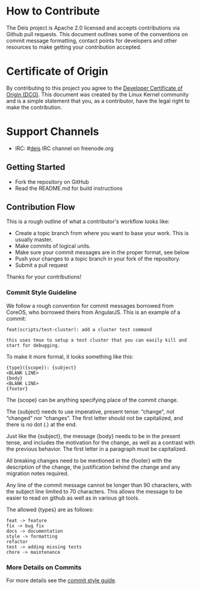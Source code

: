 # How to Contribute

The Deis project is Apache 2.0 licensed and accepts contributions via Github pull
requests. This document outlines some of the conventions on commit message formatting,
contact points for developers and other resources to make getting your contribution
accepted.

# Certificate of Origin

By contributing to this project you agree to the
[Developer Certificate of Origin (DCO)][dco]. This document was created by the Linux
Kernel community and is a simple statement that you, as a contributor, have the legal
right to make the contribution.

# Support Channels

- IRC: #[deis](irc://irc.freenode.org:6667/#deis) IRC channel on freenode.org

## Getting Started

- Fork the repository on GitHub
- Read the README.md for build instructions

## Contribution Flow

This is a rough outline of what a contributor's workflow looks like:

- Create a topic branch from where you want to base your work. This is usually master.
- Make commits of logical units.
- Make sure your commit messages are in the proper format, see below
- Push your changes to a topic branch in your fork of the repository.
- Submit a pull request

Thanks for your contributions!

### Commit Style Guideline

We follow a rough convention for commit messages borrowed from CoreOS, who borrowed theirs
from AngularJS. This is an example of a commit:

    feat(scripts/test-cluster): add a cluster test command

    this uses tmux to setup a test cluster that you can easily kill and
    start for debugging.

To make it more formal, it looks something like this:


    {type}({scope}): {subject}
    <BLANK LINE>
    {body}
    <BLANK LINE>
    {footer}

The {scope} can be anything specifying place of the commit change.

The {subject} needs to use imperative, present tense: “change”, not “changed” nor
“changes”. The first letter should not be capitalized, and there is no dot (.) at the end.

Just like the {subject}, the message {body} needs to be in the present tense, and includes
the motivation for the change, as well as a contrast with the previous behavior. The first
letter in a paragraph must be capitalized.

All breaking changes need to be mentioned in the {footer} with the description of the
change, the justification behind the change and any migration notes required.

Any line of the commit message cannot be longer than 90 characters, with the subject line
limited to 70 characters. This allows the message to be easier to read on github as well
as in various git tools.

The allowed {types} are as follows:

    feat -> feature
    fix -> bug fix
    docs -> documentation
    style -> formatting
    refactor
    test -> adding missing tests
    chore -> maintenance

### More Details on Commits

For more details see the [commit style guide][style-guide].

[dco]: DCO
[style-guide]: http://docs.deis.io/en/latest/contributing/standards/#commit-style-guide
